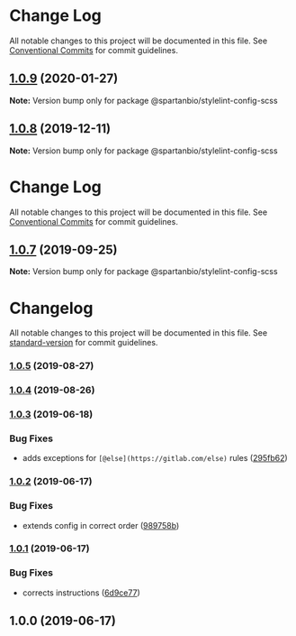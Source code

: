 # Change Log

All notable changes to this project will be documented in this file.
See [Conventional Commits](https://conventionalcommits.org) for commit guidelines.

## [1.0.9](https://gitlab.com/spartanbio-ux/code-styles/compare/@spartanbio/stylelint-config-scss@1.0.8...@spartanbio/stylelint-config-scss@1.0.9) (2020-01-27)

**Note:** Version bump only for package @spartanbio/stylelint-config-scss





## [1.0.8](https://gitlab.com/spartanbio-ux/code-styles/compare/@spartanbio/stylelint-config-scss@1.0.7...@spartanbio/stylelint-config-scss@1.0.8) (2019-12-11)

**Note:** Version bump only for package @spartanbio/stylelint-config-scss





# Change Log

All notable changes to this project will be documented in this file. See
[Conventional Commits](https://conventionalcommits.org) for commit guidelines.

## [1.0.7](https://gitlab.com/spartanbio-ux/code-styles/compare/@spartanbio/stylelint-config-scss@1.0.6...@spartanbio/stylelint-config-scss@1.0.7) (2019-09-25)

**Note:** Version bump only for package @spartanbio/stylelint-config-scss

# Changelog

All notable changes to this project will be documented in this file. See
[standard-version](https://github.com/conventional-changelog/standard-version) for commit
guidelines.

### [1.0.5](https://gitlab.com/spartanbio-ux/stylelint-config-scss/compare/v1.0.4...v1.0.5) (2019-08-27)

### [1.0.4](https://gitlab.com/spartanbio-ux/stylelint-config-scss/compare/v1.0.3...v1.0.4) (2019-08-26)

### [1.0.3](https://gitlab.com/spartanbio-ux/stylelint-config-scss/compare/v1.0.2...v1.0.3) (2019-06-18)

### Bug Fixes

- adds exceptions for `[@else](https://gitlab.com/else)` rules
  ([295fb62](https://gitlab.com/spartanbio-ux/stylelint-config-scss/commit/295fb62))

### [1.0.2](https://gitlab.com/spartanbio-ux/stylelint-config-scss/compare/v1.0.1...v1.0.2) (2019-06-17)

### Bug Fixes

- extends config in correct order
  ([989758b](https://gitlab.com/spartanbio-ux/stylelint-config-scss/commit/989758b))

### [1.0.1](https://gitlab.com/spartanbio-ux/stylelint-config-scss/compare/v1.0.0...v1.0.1) (2019-06-17)

### Bug Fixes

- corrects instructions
  ([6d9ce77](https://gitlab.com/spartanbio-ux/stylelint-config-scss/commit/6d9ce77))

## 1.0.0 (2019-06-17)
